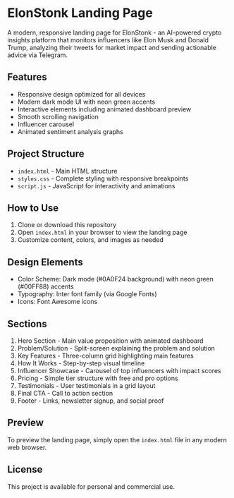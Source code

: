 # ElonStonk Landing Page

A modern, responsive landing page for ElonStonk - an AI-powered crypto insights platform that monitors influencers like Elon Musk and Donald Trump, analyzing their tweets for market impact and sending actionable advice via Telegram.

## Features

- Responsive design optimized for all devices
- Modern dark mode UI with neon green accents
- Interactive elements including animated dashboard preview
- Smooth scrolling navigation
- Influencer carousel
- Animated sentiment analysis graphs

## Project Structure

- `index.html` - Main HTML structure
- `styles.css` - Complete styling with responsive breakpoints
- `script.js` - JavaScript for interactivity and animations

## How to Use

1. Clone or download this repository
2. Open `index.html` in your browser to view the landing page
3. Customize content, colors, and images as needed

## Design Elements

- Color Scheme: Dark mode (#0A0F24 background) with neon green (#00FF88) accents
- Typography: Inter font family (via Google Fonts)
- Icons: Font Awesome icons

## Sections

1. Hero Section - Main value proposition with animated dashboard
2. Problem/Solution - Split-screen explaining the problem and solution
3. Key Features - Three-column grid highlighting main features
4. How It Works - Step-by-step visual timeline
5. Influencer Showcase - Carousel of top influencers with impact scores
6. Pricing - Simple tier structure with free and pro options
7. Testimonials - User testimonials in a grid layout
8. Final CTA - Call to action section
9. Footer - Links, newsletter signup, and social proof

## Preview

To preview the landing page, simply open the `index.html` file in any modern web browser.

## License

This project is available for personal and commercial use.
